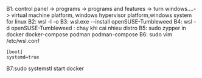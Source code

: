 B1: control panel -> programs -> programs and features -> turn windows....-> 
virtual machine platform, windows hypervisor platform,windows system for linux
B2:  wsl -l -o
B3:  wsl.exe --install openSUSE-Tumbleweed
B4:  wsl -d openSUSE-Tumbleweed : chay khi cai nhieu distro
B5: sudo zypper in docker docker-compose podman podman-compose
B6: sudo vim /etc/wsl.conf
```
[boot]
systemd=true
```
B7:sudo systemstl start docker